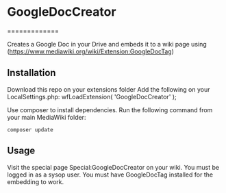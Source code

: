 # GoogleDocCreator
=============

Creates a Google Doc in your Drive and embeds it to a wiki page using (https://www.mediawiki.org/wiki/Extension:GoogleDocTag)

## Installation

Download this repo on your extensions folder
Add the following on your LocalSettings.php: 
    wfLoadExtension( 'GoogleDocCreator' );

Use composer to install dependencies. Run the following command from your main MediaWiki folder:

    composer update

## Usage

Visit the special page Special:GoogleDocCreator on your wiki. You must be logged in as a sysop user.
You must have GoogleDocTag installed for the embedding to work.
